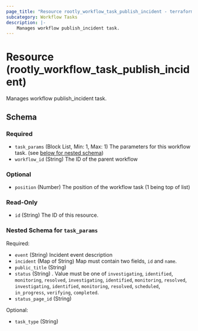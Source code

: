 ```yaml
---
page_title: "Resource rootly_workflow_task_publish_incident - terraform-provider-rootly"
subcategory: Workflow Tasks
description: |-
    Manages workflow publish_incident task.
---
```


# Resource (rootly_workflow_task_publish_incident)

Manages workflow publish_incident task.

<!-- schema generated by tfplugindocs -->
## Schema

### Required

- `task_params` (Block List, Min: 1, Max: 1) The parameters for this workflow task. (see [below for nested schema](#nestedblock--task_params))
- `workflow_id` (String) The ID of the parent workflow

### Optional

- `position` (Number) The position of the workflow task (1 being top of list)

### Read-Only

- `id` (String) The ID of this resource.

<a id="nestedblock--task_params"></a>
### Nested Schema for `task_params`

Required:

- `event` (String) Incident event description
- `incident` (Map of String) Map must contain two fields, `id` and `name`.
- `public_title` (String)
- `status` (String) . Value must be one of `investigating`, `identified`, `monitoring`, `resolved`, `investigating`, `identified`, `monitoring`, `resolved`, `investigating`, `identified`, `monitoring`, `resolved`, `scheduled`, `in_progress`, `verifying`, `completed`.
- `status_page_id` (String)

Optional:

- `task_type` (String)
